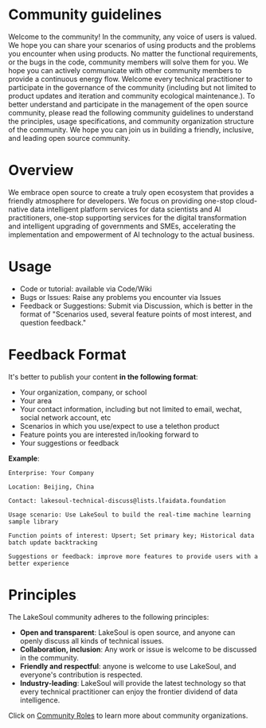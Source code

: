 # Community guidelines
Welcome to the community! In the community, any voice of users is valued. We hope you can share your scenarios of using products and the problems you encounter when using products. No matter the functional requirements, or the bugs in the code, community members will solve them for you. We hope you can actively communicate with other community members to provide a continuous energy flow. Welcome every technical practitioner to participate in the governance of the community (including but not limited to product updates and iteration and community ecological maintenance.). To better understand and participate in the management of the open source community, please read the following community guidelines to understand the principles, usage specifications, and community organization structure of the community. We hope you can join us in building a friendly, inclusive, and leading open source community.

# Overview
We embrace open source to create a truly open ecosystem that provides a friendly atmosphere for developers. We focus on providing one-stop cloud-native data intelligent platform services for data scientists and AI practitioners, one-stop supporting services for the digital transformation and intelligent upgrading of governments and SMEs, accelerating the implementation and empowerment of AI technology to the actual business. 

# Usage
- Code or tutorial: available via Code/Wiki 
- Bugs or Issues: Raise any problems you encounter via Issues 
- Feedback or Suggestions: Submit via Discussion, which is better in the format of "Scenarios used, several feature points of most interest, and question feedback."

# Feedback Format 
It's better to publish your content **in the following format**: 
- Your organization, company, or school 
- Your area 
- Your contact information, including but not limited to email, wechat, social network account, etc 
- Scenarios in which you use/expect to use a telethon product 
- Feature points you are interested in/looking forward to 
- Your suggestions or feedback 

**Example**: 

    Enterprise: Your Company

    Location: Beijing, China 

    Contact: lakesoul-technical-discuss@lists.lfaidata.foundation

    Usage scenario: Use LakeSoul to build the real-time machine learning sample library 
    
    Function points of interest: Upsert; Set primary key; Historical data batch update backtracking 

    Suggestions or feedback: improve more features to provide users with a better experience 

# Principles
The LakeSoul community adheres to the following principles:
- **Open and transparent**: LakeSoul is open source, and anyone can openly discuss all kinds of technical issues. 
- **Collaboration, inclusion**: Any work or issue is welcome to be discussed in the community. 
- **Friendly and respectful**: anyone is welcome to use LakeSoul, and everyone's contribution is respected. 
- **Industry-leading**: LakeSoul will provide the latest technology so that every technical practitioner can enjoy the frontier dividend of data intelligence.

Click on [Community Roles](./community-roles.md) to learn more about community organizations.
 
